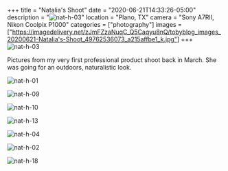 +++
title = "Natalia's Shoot"
date = "2020-06-21T14:33:26-05:00"
description = "![nat-h-03](https://imagedelivery.net/zJmFZzaNuqCQ5Caqyu8nQ/tobyblogimages20200621-Natalia)"
location = "Plano, TX"
camera = "Sony A7RII, Nikon Coolpix P1000"
categories = ["photography"]
images = ["https://imagedelivery.net/zJmFZzaNuqC_Q5Caqyu8nQ/tobyblog_images_20200621-Natalia's-Shoot_49762536073_a215affbe1_k.jpg"]
+++
![nat-h-03](https://imagedelivery.net/zJmFZzaNuqC_Q5Caqyu8nQ/tobyblog_images_20200621-Natalia)
<!--more-->

Pictures from my very first professional product shoot back in March. She was going for an outdoors, naturalistic look.

![nat-h-01](https://imagedelivery.net/zJmFZzaNuqC_Q5Caqyu8nQ/tobyblog_images_20200621-Natalia)

![nat-h-09](https://imagedelivery.net/zJmFZzaNuqC_Q5Caqyu8nQ/tobyblog_images_20200621-Natalia)

![nat-h-10](https://imagedelivery.net/zJmFZzaNuqC_Q5Caqyu8nQ/tobyblog_images_20200621-Natalia)

![nat-h-13](https://imagedelivery.net/zJmFZzaNuqC_Q5Caqyu8nQ/tobyblog_images_20200621-Natalia)

![nat-h-04](https://imagedelivery.net/zJmFZzaNuqC_Q5Caqyu8nQ/tobyblog_images_20200621-Natalia)

![nat-h-02](https://imagedelivery.net/zJmFZzaNuqC_Q5Caqyu8nQ/tobyblog_images_20200621-Natalia)

![nat-h-18](https://imagedelivery.net/zJmFZzaNuqC_Q5Caqyu8nQ/tobyblog_images_20200621-Natalia)
